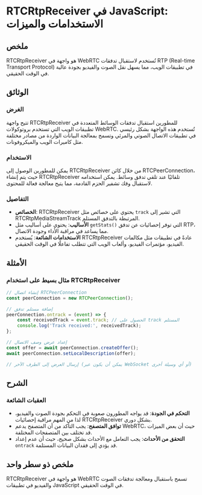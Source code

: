 <!--
Meta Description: # RTCRtpReceiver في JavaScript: الاستخدامات والميزات ## ملخص RTCRtpReceiver هو واجهة في WebRTC تُستخدم لاستقبال تدفقات RTP (Real-time Transport Protoc...
Meta Keywords: rtcrtpreceiver, تطبيقات, webrtc, الويب, التي
-->

# RTCRtpReceiver في JavaScript: الاستخدامات والميزات

## ملخص
RTCRtpReceiver هو واجهة في WebRTC تُستخدم لاستقبال تدفقات RTP (Real-time Transport Protocol) في تطبيقات الويب، مما يسهل نقل الصوت والفيديو بجودة عالية في الوقت الحقيقي.

## الوثائق
### الغرض
تتيح واجهة RTCRtpReceiver للمطورين استقبال تدفقات الوسائط المتعددة في تطبيقات الويب التي تستخدم بروتوكولات WebRTC. تُستخدم هذه الواجهة بشكل رئيسي في تطبيقات الاتصال الصوتي والمرئي وتسمح بمعالجة البيانات الواردة من مصادر مختلفة مثل كاميرات الويب والميكروفونات.

### الاستخدام
يمكن للمطورين الوصول إلى RTCRtpReceiver من خلال كائن RTCPeerConnection، حيث يتم إنشاء RTCRtpReceiver تلقائيًا عند تلقي تدفق وسائط. يمكن استخدامه لاستقبال وفك تشفير الحزم القادمة، مما يتيح معالجة فعالة للمحتوى.

### التفاصيل
- **الخصائص**: RTCRtpReceiver يحتوي على خصائص مثل `track` التي تشير إلى RTCRtpMediaStreamTrack المرتبطة بالتدفق المستلم.
- **الأساليب**: يحتوي على أساليب مثل `getStats()` التي توفر إحصائيات عن تدفق RTP، مما يساعد في مراقبة الأداء وجودة الاتصال.
- **الاستخدامات الشائعة**: يُستخدم RTCRtpReceiver عادةً في تطبيقات مثل مكالمات الفيديو، مؤتمرات الفيديو، وألعاب الويب التي تتطلب تفاعلًا في الوقت الحقيقي.

## الأمثلة
### مثال بسيط على استخدام RTCRtpReceiver
```javascript
// إنشاء اتصال RTCPeerConnection
const peerConnection = new RTCPeerConnection();

// إضافة مستلم تدفق
peerConnection.ontrack = (event) => {
    const receivedTrack = event.track; // الحصول على track المستلم
    console.log('Track received:', receivedTrack);
};

// إعداد عرض وصف الاتصال
const offer = await peerConnection.createOffer();
await peerConnection.setLocalDescription(offer);

// إرسال العرض إلى الطرف الآخر (يمكن أن يكون عبر WebSocket أو أي وسيلة أخرى)
```

## الشرح
### العقبات الشائعة
- **التحكم في الجودة**: قد يواجه المطورون صعوبة في التحكم بجودة الصوت والفيديو، لذا من المهم مراقبة إحصائيات RTCRtpReceiver بشكل دوري.
- **توافق المتصفح**: يجب التأكد من أن المتصفح يدعم WebRTC، حيث أن بعض الميزات قد تختلف بين المتصفحات المختلفة.
- **التحقق من الأحداث**: يجب التعامل مع الأحداث بشكل صحيح، حيث أن عدم إعداد `ontrack` قد يؤدي إلى فقدان البيانات المستلمة.

## ملخص ذو سطر واحد
RTCRtpReceiver هو واجهة في WebRTC تسمح باستقبال ومعالجة تدفقات الصوت والفيديو في تطبيقات JavaScript في الوقت الحقيقي.
